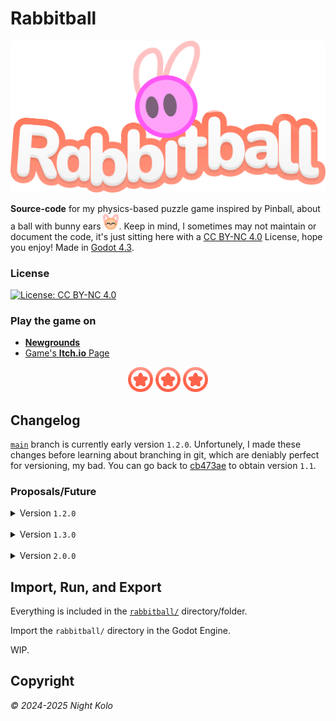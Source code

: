 # Rabbitball

![Rabbitball's Logo](img/rabbitball-logo.svg "Rabbitball Logo")

**Source-code** for my physics-based puzzle game inspired by Pinball, about a ball with bunny ears <img src="img/thank-you-for-playing.png" width="25px" height="25px">. Keep in mind, I sometimes may not maintain or document the code, it's just sitting here with a [CC BY-NC 4.0](https://creativecommons.org/licenses/by-nc/4.0/) License, hope you enjoy! Made in [Godot 4.3](https://godotengine.org/).

### License

[![License: CC BY-NC 4.0](https://img.shields.io/badge/License-CC_BY--NC_4.0-lightgrey.svg)](https://creativecommons.org/licenses/by-nc/4.0/)

### Play the game on

- [**Newgrounds**](https://www.newgrounds.com/portal/view/952625)
- [Game's **Itch.io** Page](https://night-kolo.itch.io/rabbitball)

<p align="center">
  <img src="img/mini-bumper-icon.png" width="40px" height="40px">
  <img src="img/mini-bumper-icon.png" width="40px" height="40px">
  <img src="img/mini-bumper-icon.png" width="40px" height="40px">
</p>

## Changelog

[`main`](https://github.com/nightkolo/Rabbitball/commits/main/) branch is currently early version `1.2.0`. Unfortunely, I made these changes before learning about branching in git, which are deniably perfect for versioning, my bad. You can go back to [cb473ae](https://github.com/nightkolo/Rabbitball/tree/cb473ae135068a603ba0f3163895db5d3a36bfc7) to obtain version `1.1`.

### Proposals/Future

<details>
  <summary>Version <code>1.2.0</code></summary>
  &emsp; This will hopefully be the last Web Version update, with final tweaks and improvements.
</details>
<br>
<details> 
  <summary>Version <code>1.3.0</code></summary> 
   &emsp; This is will be the Desktop Version update, with the goal of it being... an actual Desktop version this time.
  <br><br>
    Desktop-specific options, as well as volume sliders and extra options, will be available. A MacOS release is also planned.
</details> 
<br>
<details> 
  <summary>Version <code>2.0.0</code></summary> 
   &emsp; &bullet; <strong>New Arcade 3 with new mechanics</strong>, Desktop exclusive.
</details> 

<!-- #### Version `1.2.0`

This will hopefully be the last Web Version update, with final tweaks and improvements.

#### Version `1.3.0`

This is will be the Desktop Version update, with the goal of it being... an actual Desktop version this time.

Desktop-specific options, as well as volume sliders and extra options, will be available. A MacOS release is also planned.

#### Version `2.0.0`

- **New Arcade 3 with new mechanics**, Desktop exclusive. -->

## Import, Run, and Export

Everything is included in the [`rabbitball/`](rabbitball/) directory/folder.

Import the `rabbitball/` directory in the Godot Engine.

WIP.

## Copyright

*&#169; 2024-2025 Night Kolo* 
